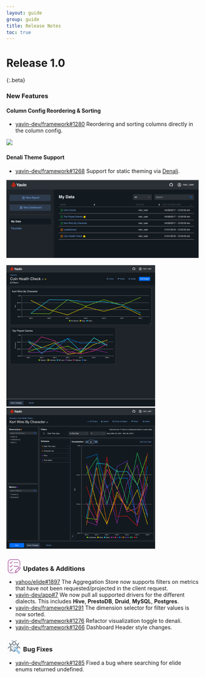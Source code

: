 ```yaml
---
layout: guide
group: guide
title: Release Notes
toc: true
---
```


# Release 1.0
{:.beta}

### New Features
#### Column Config Reordering & Sorting

- [yavin-dev/framework#1280](https://github.com/yavin-dev/framework/pull/1280) Reordering and sorting columns directly in the column config.

<img src="/assets/images/Release_demo_reordering_sorting.gif">

#### Denali Theme Support

- [yavin-dev/framework#1268](https://github.com/yavin-dev/framework/pull/1268) Support for static theming via [Denali](http://denali.design).

<img src="/assets/images/Release_denali_theme1.png" width="783px">

<img src="/assets/images/Release_denali_theme2.png" width="390px"> <img src="/assets/images/Release_denali_theme3.png" width="390px">

### <img src="/assets/images/Release_updates_icon.png" alt="updates logo" style="height: 40px; margin-bottom: -8px"> Updates & Additions

- [yahoo/elide#1897](https://github.com/yahoo/elide/pull/1897) The Aggregation Store now supports filters on metrics that have not been requested/projected in the client request.
- [yavin-dev/app#7](https://github.com/yavin-dev/app/pull/7) We now pull all supported drivers for the different dialects. This includes **Hive**, **PrestoDB**, **Druid**, **MySQL**, **Postgres**.
- [yavin-dev/framework#1291](https://github.com/yavin-dev/framework/pull/1291) The dimension selector for filter values is now sorted.
- [yavin-dev/framework#1276](https://github.com/yavin-dev/framework/pull/1276) Refactor visualization toggle to denali.
- [yavin-dev/framework#1266](https://github.com/yavin-dev/framework/pull/1266) Dashboard Header style changes.

### <img src="/assets/images/Release_bug_icon.png" alt="bug fixes logo" style="height: 40px; margin-bottom: -8px"> Bug Fixes

- [yavin-dev/framework#1285](https://github.com/yavin-dev/framework/pull/1285) Fixed a bug where searching for elide enums returned undefined.
